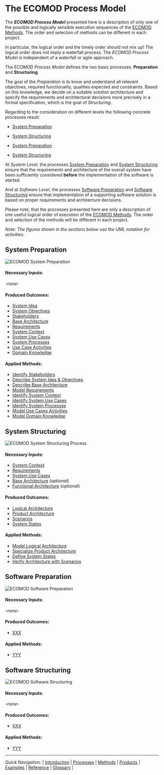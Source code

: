 # The ECOMOD Process Model


The **_ECOMOD Process Model_** presented here is a description of only one of the possible and logically sensible execution sequences of the [ECOMOD Methods](methods.md). The order and selection of methods can be different in each project.

In particular, the logical order and the timely order should not mix up! The logical order does not imply a waterfall process. The _ECOMOD Process Model_ is independent of a waterfall or agile approach.


The _ECOMOD Process Model_ defines the two basic processes: **Preparation** and **Structuring**.

The goal of the _Preparation_ is to know and understand all relevant objectives, required functionality, qualities expected and constraints. 
Based on this knowledge, we decide on a suitable solution architecture and specify the requirements and architectural decisions more precisely in a formal specification, which is the goal of _Structuring_.


Regarding to the consideration on different levels the following concrete processes result:

+ [System Preparation](#system-preparation)

+ [System Structuring](#system-structuring)

+ [System Preparation](#system-analysis-process)

+ [System Structuring](#system-architecture-process)


At _System Level_, the processes [System Preparation](#system-preparation) and [System Structuring](#system-structuring) ensure that the requirements and architecture of the overall system have been sufficiently considered **before** the implementation of the software is started.

And at _Software Level_, the processes [Software Preparation](#software-preparation) and [Software Structuring](#software-structuring) ensure that  implementation of a supporting software solution is based on proper requirements and architecture decisions.


Please note, that the processes presented here are only a description of one useful logical order of execution of the [ECOMOD Methods](methods.md). The order and selection of the methods will be different in each project.


_Note: The figures shown in the sections below use the UML notation for activities._



## System Preparation

![ECOMOD System Preparation](images/en-ecomod-processes-system-preparation.png)

#### Necessary Inputs:

_-none-_

#### Produced Outcomes:

+ [System Idea](product_system-idea.md)
+ [System Objectives](product_system-objectives.md)
+ [Stakeholders](product_stakeholders.md)
+ [Base Architecture](product_base-architecture.md)
+ [Requirements](product_requirements.md)
+ [System Context](product_system-context.md)
+ [System Use Cases](product_system-usecases.md)
+ [System Processes](product_system-processes.md)
+ [Use Case Activities](product_usecase-activities.md)
+ [Domain Knowledge](product_domain-knowledge.md)

#### Applied Methods:

+ [Identify Stakeholders](method_stakeholders.md)
+ [Describe System Idea & Objectives](method_system-idea-objectives.md)
+ [Describe Base Architecture](method_base-architecture.md)
+ [Model Requirements](method_requirements.md)
+ [Identify System Context](method_system-context.md)
+ [Identify System Use Cases](method_system-usecases.md)
+ [Identify System Processes](method_system-processes.md)
+ [Model Use Cases Activities](method_usecase-activities.md)
+ [Model Domain Knowledge](method_domain-knowledge.md)



## System Structuring

![ECOMOD System Structuring Process](images/en-ecomod-processes-system-structuring.png)

#### Necessary Inputs:

+ [System Context](product_system-context.md)
+ [Requirements](product_requirements.md)
+ [System Use Cases](product_system-usecases.md)
+ [Base Architecture](product_base-architecture.md) (_optional_)
+ [Functional Architecture](product_functional-architecture.md) (_optional_)

#### Produced Outcomes:

+ [Logical Architecture](product_logical-architecture.md)
+ [Product Architecture](product_product-architecture.md)
+ [Scenarios](product_architecture-scenarios.md)
+ [System States](product_system-states.md)

#### Applied Methods:

+ [Model Logical Architecture](method_logical-architecture.md)
+ [Specialize Product Architecture](methods_product-architecture.md)
+ [Define System States](methods_system-states.md)
+ [Verify Architecture with Scenarios](methods_architecture-scenarios.md)



## Software Preparation

![ECOMOD Software Preparation](images/en-ecomod-processes-software-preparation.png)

#### Necessary Inputs:

_-none-_

#### Produced Outcomes:

+ [XXX](product_software-XXX.md)

#### Applied Methods:

+ [YYY](method_YYY.md)



## Software Structuring

![ECOMOD Software Structuring](images/en-ecomod-processes-software-structuring.png)

#### Necessary Inputs:

_-none-_

#### Produced Outcomes:

+ [XXX](product_software-XXX.md)

#### Applied Methods:

+ [YYY](method_YYY.md)

---
_Quick Navigation:_ | [Introduction](index.md) | [Processes](processes.md) | [Methods](methods.md) | [Products](products.md) | [Examples](examples.md) | [Reference](quick-reference.md) | [Glossary](glossary.md) |
